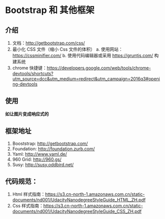 # Bootstrap 和 其他框架
## 介绍
1. 文档：http://getbootstrap.com/css/
2. 最小化 CSS 文件（缩小 Css 文件的体积）
    a. 使用网站：https://cssminifier.com/
    b. 使用代码编辑器或采用 https://gruntjs.com/ 构建系统
3. chrome 快捷键：https://developers.google.com/web/tools/chrome-devtools/shortcuts?utm_source=dcc&utm_medium=redirect&utm_campaign=2016q3#opening-devtools   
## 使用
**如让图片变成响应式的**



## 框架地址
1. Booststrap: http://getbootstrap.com/
2. Foundation: http://foundation.zurb.com/ 
3. Yaml:  http://www.yaml.de/ 
4. 960 Grid: http://960.gs/ 
5. Susy: http://susy.oddbird.net/ 

## 代码规范：
1. Html 样式指南：https://s3.cn-north-1.amazonaws.com.cn/static-documents/nd001/UdacityNanodegreeStyleGuide_HTML_ZH.pdf
2. Css 样式指南：https://s3.cn-north-1.amazonaws.com.cn/static-documents/nd001/UdacityNanodegreeStyleGuide_CSS_ZH.pdf





